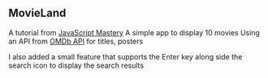 ﻿## MovieLand
A tutorial from [JavaScript Mastery](https://www.youtube.com/c/javascriptmastery) 
A simple app to display 10 movies Using an API from [OMDb API](https://www.omdbapi.com/) for titles, posters

I also added a small feature that supports the Enter key along side the search icon to display the search results
